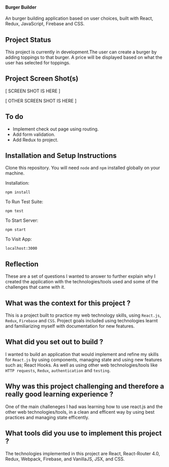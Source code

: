 #### Burger Builder

An burger building application based on user choices, built with React, Redux, JavaScript, Firebase and CSS.

## Project Status
This project is currently in development.The user can create a burger by adding toppings to that burger. A price will be displayed based on what the user has selected for toppings.

## Project Screen Shot(s)

[ SCREEN SHOT IS HERE ]

[ OTHER SCREEN SHOT IS HERE ]


## To do 
- Implement check out page using routing.
- Add form validation.
- Add Redux to project.

## Installation and Setup Instructions

Clone this repository. You will need `node` and `npm` installed globally on your machine.  

Installation:

`npm install`  

To Run Test Suite:  

`npm test`  

To Start Server:

`npm start`  

To Visit App:

`localhost:3000`  

## Reflection
These are a set of questions I wanted to answer to further explain why I created the application with the technologies/tools used and some of the challenges that came with it.

## What was the context for this project ?
This is a project built to practice my web technology skills, using `React.js`, `Redux`, `Firebase` and `CSS`. Project goals included using technologies learnt and familiarizing myself with documentation for new features.  

## What did you set out to build ? 
I wanted to build an application that would implement and refine my skills for `React.js` by using components, managing state and using new features such as; React Hooks. As well as using other web technologies/tools like `HTTP requests`, `Redux`, `authentication` and `testing`.  

## Why was this project challenging and therefore a really good learning experience ?
One of the main challeneges I had was learning how to use react.js and the other web technologies/tools, in a clean and efficent way by using best practices and managing state efficently. 

## What tools did you use to implement this project ?
The technologies implemented in this project are React, React-Router 4.0, Redux, Webpack, Firebase, and VanillaJS, JSX, and CSS.
